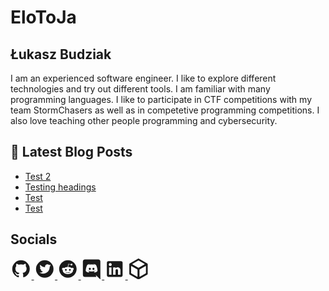 # EloToJa

## Łukasz Budziak

I am an experienced software engineer. I like to explore different technologies and try out different tools. I am familiar with many programming languages. I like to participate in CTF competitions with my team StormChasers as well as in competetive programming competitions. I also love teaching other people programming and cybersecurity.

## 📕 Latest Blog Posts
<!-- BLOG-POST-LIST:START -->
- [Test 2](https://elotoja.com/blog/test2/)
- [Testing headings](https://elotoja.com/blog/headings/)
- [Test](https://elotoja.com/blog/test-copy/)
- [Test](https://elotoja.com/blog/test/)
<!-- BLOG-POST-LIST:END -->

## Socials
<div class="flex my-auto flex-wrap"> <a role="button" target="_blank" rel="noopener noreferrer" href="https://github.com/elotojaa" aria-label="Go to github">  <svg style="font-size:2em" class="hover:text-accent" viewBox="0 0 24 24" width="1.2em" height="1.2em"><path fill="currentColor" d="M12 2A10 10 0 0 0 2 12c0 4.42 2.87 8.17 6.84 9.5c.5.08.66-.23.66-.5v-1.69c-2.77.6-3.36-1.34-3.36-1.34c-.46-1.16-1.11-1.47-1.11-1.47c-.91-.62.07-.6.07-.6c1 .07 1.53 1.03 1.53 1.03c.87 1.52 2.34 1.07 2.91.83c.09-.65.35-1.09.63-1.34c-2.22-.25-4.55-1.11-4.55-4.92c0-1.11.38-2 1.03-2.71c-.1-.25-.45-1.29.1-2.64c0 0 .84-.27 2.75 1.02c.79-.22 1.65-.33 2.5-.33c.85 0 1.71.11 2.5.33c1.91-1.29 2.75-1.02 2.75-1.02c.55 1.35.2 2.39.1 2.64c.65.71 1.03 1.6 1.03 2.71c0 3.82-2.34 4.66-4.57 4.91c.36.31.69.92.69 1.85V21c0 .27.16.59.67.5C19.14 20.16 22 16.42 22 12A10 10 0 0 0 12 2"></path></svg>  </a> <a role="button" target="_blank" rel="noopener noreferrer" href="https://twitter.com/elotoja_" aria-label="Go to twitter">  <svg style="font-size:2em" class="hover:text-accent" viewBox="0 0 24 24" width="1.2em" height="1.2em"><path d="M17.71 9.33c.48-.4 1.04-.88 1.29-1.41c-.41.21-.9.34-1.44.41c.5-.36.91-.83 1.12-1.47c-.52.28-1.05.52-1.71.64c-1.55-1.87-5.26-.35-4.6 2.45c-2.61-.16-4.2-1.34-5.52-2.79c-.75 1.22-.1 3.07.79 3.58c-.46-.03-.81-.17-1.14-.33c.04 1.54.89 2.28 2.08 2.68c-.36.07-.76.09-1.14.03c.37 1.07 1.14 1.74 2.46 1.88c-.9.76-2.56 1.29-3.9 1.08c1.15.73 2.46 1.31 4.28 1.23c4.41-.2 7.36-3.36 7.43-7.98M12 2a10 10 0 0 1 10 10a10 10 0 0 1-10 10A10 10 0 0 1 2 12A10 10 0 0 1 12 2z" fill="currentColor"></path></svg>  </a> <a role="button" target="_blank" rel="noopener noreferrer" href="https://www.reddit.com/user/EloToJa_" aria-label="Go to reddit">  <svg style="font-size:2em" class="hover:text-accent" viewBox="0 0 24 24" width="1.2em" height="1.2em"><path fill="currentColor" d="M14.5 15.41c.08.09.08.28 0 .39c-.73.7-2.09.76-2.5.76c-.39 0-1.75-.06-2.46-.76c-.1-.11-.1-.3 0-.39c.11-.1.28-.1.38 0c.46.46 1.41.59 2.08.59c.69 0 1.66-.13 2.1-.59c.11-.1.28-.1.4 0m-3.75-2.37c0-.57-.47-1.04-1.04-1.04c-.57 0-1.04.47-1.04 1.04c0 .57.47 1.05 1.04 1.04c.57 0 1.04-.47 1.04-1.04M14.29 12c-.57 0-1.04.5-1.04 1.05s.47 1.04 1.04 1.04c.57 0 1.04-.48 1.04-1.04c0-.55-.47-1.05-1.04-1.05M22 12c0 5.5-4.5 10-10 10S2 17.5 2 12S6.5 2 12 2s10 4.5 10 10m-3.33 0c0-.81-.67-1.46-1.45-1.46c-.4 0-.76.16-1.02.41c-1-.72-2.37-1.18-3.9-1.24l.67-3.13l2.17.47c.02.55.48.99 1.04.99c.57 0 1.04-.47 1.04-1.04c0-.57-.47-1.04-1.04-1.04c-.41 0-.77.24-.93.59l-2.43-.52c-.07-.03-.14 0-.19.04c-.06.04-.09.1-.1.17l-.74 3.48c-1.55.05-2.95.51-3.97 1.24c-.26-.25-.62-.4-1.01-.4c-.81 0-1.46.65-1.46 1.44c0 .61.36 1.11.86 1.34c-.02.16-.03.28-.03.44c0 2.22 2.61 4.07 5.82 4.07c3.23 0 5.85-1.82 5.85-4.07c0-.14-.01-.28-.04-.44c.5-.23.86-.74.86-1.34"></path></svg>  </a> <a role="button" target="_blank" rel="noopener noreferrer" href="https://discordapp.com/users/308939544407834625" aria-label="Go to discord">  <svg style="font-size:2em" class="hover:text-accent" viewBox="0 0 24 24" width="1.2em" height="1.2em"><path fill="currentColor" d="m22 24l-5.25-5l.63 2H4.5A2.5 2.5 0 0 1 2 18.5v-15A2.5 2.5 0 0 1 4.5 1h15A2.5 2.5 0 0 1 22 3.5V24M12 6.8c-2.68 0-4.56 1.15-4.56 1.15c1.03-.92 2.83-1.45 2.83-1.45l-.17-.17c-1.69.03-3.22 1.2-3.22 1.2c-1.72 3.59-1.61 6.69-1.61 6.69c1.4 1.81 3.48 1.68 3.48 1.68l.71-.9c-1.25-.27-2.04-1.38-2.04-1.38S9.3 14.9 12 14.9s4.58-1.28 4.58-1.28s-.79 1.11-2.04 1.38l.71.9s2.08.13 3.48-1.68c0 0 .11-3.1-1.61-6.69c0 0-1.53-1.17-3.22-1.2l-.17.17s1.8.53 2.83 1.45c0 0-1.88-1.15-4.56-1.15m-2.07 3.79c.65 0 1.18.57 1.17 1.27c0 .69-.52 1.27-1.17 1.27c-.64 0-1.16-.58-1.16-1.27c0-.7.51-1.27 1.16-1.27m4.17 0c.65 0 1.17.57 1.17 1.27c0 .69-.52 1.27-1.17 1.27c-.64 0-1.16-.58-1.16-1.27c0-.7.51-1.27 1.16-1.27Z"></path></svg>  </a> <a role="button" target="_blank" rel="noopener noreferrer" href="https://www.linkedin.com/in/elotoja/" aria-label="Go to Linkedin">  <svg style="font-size:2em" class="hover:text-accent" viewBox="0 0 24 24" width="1.2em" height="1.2em"><path fill="currentColor" d="M19 3a2 2 0 0 1 2 2v14a2 2 0 0 1-2 2H5a2 2 0 0 1-2-2V5a2 2 0 0 1 2-2zm-.5 15.5v-5.3a3.26 3.26 0 0 0-3.26-3.26c-.85 0-1.84.52-2.32 1.3v-1.11h-2.79v8.37h2.79v-4.93c0-.77.62-1.4 1.39-1.4a1.4 1.4 0 0 1 1.4 1.4v4.93zM6.88 8.56a1.68 1.68 0 0 0 1.68-1.68c0-.93-.75-1.69-1.68-1.69a1.69 1.69 0 0 0-1.69 1.69c0 .93.76 1.68 1.69 1.68m1.39 9.94v-8.37H5.5v8.37z"></path></svg>  </a> <a role="button" target="_blank" rel="noopener noreferrer" href="https://app.hackthebox.com/users/690879" aria-label="Go to HackTheBox">  <svg style="font-size:2em" class="hover:text-accent" viewBox="0 0 24 24" width="1.2em" height="1.2em"><path fill="currentColor" d="m22.51 6.457l.001-.013a.888.888 0 0 0-.271-.638l-.027-.024c-.019-.016-.037-.033-.057-.048a.695.695 0 0 0-.06-.04l-.029-.02l-9.61-5.547a.891.891 0 0 0-.922.004L1.933 5.674l-.03.02l-.023.014l-.02.015a.877.877 0 0 0-.147.134l-.003.003a.887.887 0 0 0-.221.584v.014l-.001.027v11.07c0 .328.18.63.469.784l9.599 5.542l.023.011a.875.875 0 0 0 .166.07l.04.01a.88.88 0 0 0 .072.015c.012.002.023.005.035.006a.835.835 0 0 0 .216 0c.012-.001.023-.004.035-.006a.9.9 0 0 0 .072-.014l.04-.012a.895.895 0 0 0 .064-.022a.913.913 0 0 0 .102-.047l.023-.011l9.599-5.542a.889.889 0 0 0 .469-.784V6.478zM5.255 6.082l6.537-3.774a.418.418 0 0 1 .418 0l6.537 3.774a.418.418 0 0 1 0 .725l-6.537 3.774a.418.418 0 0 1-.418 0L5.254 6.807a.418.418 0 0 1 0-.725m5.614 14.345a.417.417 0 0 1-.626.361l-6.524-3.766a.417.417 0 0 1-.209-.361V9.127a.417.417 0 0 1 .626-.361l6.524 3.766a.417.417 0 0 1 .209.362zm9.623-3.766a.417.417 0 0 1-.209.36l-6.524 3.767a.417.417 0 0 1-.626-.36v-7.533c0-.15.08-.287.209-.362l6.524-3.766a.417.417 0 0 1 .626.36z"></path></svg>  </a> </div>
